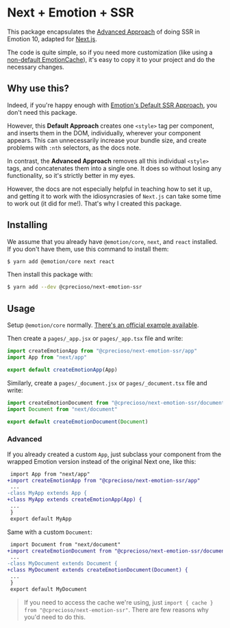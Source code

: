 # Next + Emotion + SSR

This package encapsulates the
[Advanced Approach](https://emotion.sh/docs/ssr#advanced-approach) of doing SSR
in Emotion 10, adapted for [Next.js](https://nextjs.org/).

The code is quite simple, so if you need more customization (like using a
[non-default EmotionCache](https://emotion.sh/docs/@emotion/cache)), it's easy
to copy it to your project and do the necessary changes.

## Why use this?

Indeed, if you're happy enough with
[Emotion's Default SSR Approach](https://emotion.sh/docs/ssr#default-approach),
you don't need this package.

However, this **Default Approach** creates one `<style>` tag per component, and
inserts them in the DOM, individually, wherever your component appears. This can
unnecessarily increase your bundle size, and create problems with `:nth`
selectors, as the docs note.

In contrast, the **Advanced Approach** removes all this individual `<style>`
tags, and concatenates them into a single one. It does so without losing any
functionality, so it's strictly better in my eyes.

However, the docs are not especially helpful in teaching how to set it up, and
getting it to work with the idiosyncrasies of `Next.js` can take some time to
work out (it did for me!). That's why I created this package.

## Installing

We assume that you already have `@emotion/core`, `next`, and `react` installed.
If you don't have them, use this command to install them:

```sh
$ yarn add @emotion/core next react
```

Then install this package with:

```sh
$ yarn add --dev @cprecioso/next-emotion-ssr
```

## Usage

Setup `@emotion/core` normally.
[There's an official example available](https://github.com/zeit/next.js/tree/master/examples/with-emotion).

Then create a `pages/_app.jsx` or `pages/_app.tsx` file and write:

```typescript
import createEmotionApp from "@cprecioso/next-emotion-ssr/app"
import App from "next/app"

export default createEmotionApp(App)
```

Similarly, create a `pages/_document.jsx` or `pages/_document.tsx` file and
write:

```typescript
import createEmotionDocument from "@cprecioso/next-emotion-ssr/document"
import Document from "next/document"

export default createEmotionDocument(Document)
```

### Advanced

If you already created a custom `App`, just subclass your component from the
wrapped Emotion version instead of the original Next one, like this:

```patch
 import App from "next/app"
+import createEmotionApp from "@cprecioso/next-emotion-ssr/app"
 ...
-class MyApp extends App {
+class MyApp extends createEmotionApp(App) {
 ...
 }
 export default MyApp
```

Same with a custom `Document`:

```patch
 import Document from "next/document"
+import createEmotionDocument from "@cprecioso/next-emotion-ssr/document"
 ...
-class MyDocument extends Document {
+class MyDocument extends createEmotionDocument(Document) {
 ...
 }
 export default MyDocument
```

> If you need to access the cache we're using, just
> `import { cache } from "@cprecioso/next-emotion-ssr"`. There are few reasons
> why you'd need to do this.
